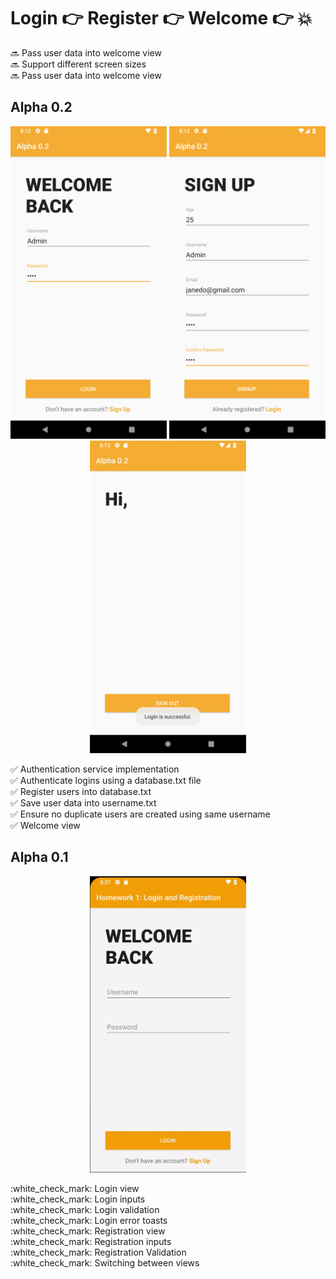 # Login  :point_right:  Register  :point_right:  Welcome :point_right: :boom:

:soon: Pass user data into welcome view</br>
:soon: Support different screen sizes</br>
:soon: Pass user data into welcome view</br>

## Alpha 0.2 ##
<p align="center">
<img src="alpha0.2_login.png" width="250">
<img src="alpha0.2_register.png" width="250">
<img src="alpha0.2_welcome.png" width="250">
</p>

:white_check_mark: Authentication service implementation </br>
:white_check_mark: Authenticate logins using a database.txt file </br>
:white_check_mark: Register users into database.txt </br>
:white_check_mark: Save user data into username.txt </br>
:white_check_mark: Ensure no duplicate users are created using same username </br>
:white_check_mark: Welcome view </br>

## Alpha 0.1 ##
<p align="center">
<img src="alpha0.1_demo.gif" width="250">
</p>
:white_check_mark: Login view </br>
:white_check_mark: Login inputs </br>
:white_check_mark: Login validation </br>
:white_check_mark: Login error toasts </br>
:white_check_mark: Registration view </br>
:white_check_mark: Registration inputs </br>
:white_check_mark: Registration Validation </br>
:white_check_mark: Switching between views </br>
